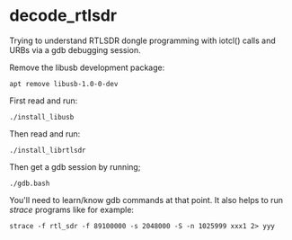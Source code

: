 # decode_rtlsdr
Trying to understand RTLSDR dongle programming with iotcl() calls and
URBs via a gdb debugging session.

Remove the libusb development package:
```shell
apt remove libusb-1.0-0-dev
```

First read and run:
```shell
./install_libusb
```

Then read and run:
```shell
./install_librtlsdr
```

Then get a gdb session by running;
```shell
./gdb.bash
```

You'll need to learn/know gdb commands at that point.
It also helps to run *strace* programs like for example:
```shell
strace -f rtl_sdr -f 89100000 -s 2048000 -S -n 1025999 xxx1 2> yyy
```

